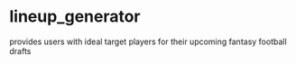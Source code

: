 # lineup_generator
provides users with ideal target players for their upcoming fantasy football drafts

